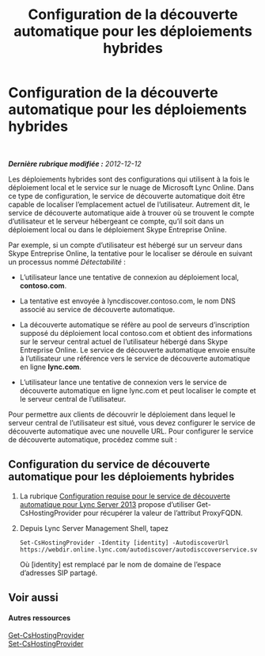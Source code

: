 ﻿---
title: Configuration de la découverte automatique pour les déploiements hybrides
TOCTitle: Configuration de la découverte automatique pour les déploiements hybrides
ms:assetid: ca605e62-181c-42ca-80a1-e37e610f8277
ms:mtpsurl: https://technet.microsoft.com/fr-fr/library/JJ945653(v=OCS.15)
ms:contentKeyID: 53095527
ms.date: 05/20/2016
mtps_version: v=OCS.15
ms.translationtype: HT
---

# Configuration de la découverte automatique pour les déploiements hybrides

 

_**Dernière rubrique modifiée :** 2012-12-12_

Les déploiements hybrides sont des configurations qui utilisent à la fois le déploiement local et le service sur le nuage de Microsoft Lync Online. Dans ce type de configuration, le service de découverte automatique doit être capable de localiser l’emplacement actuel de l’utilisateur. Autrement dit, le service de découverte automatique aide à trouver où se trouvent le compte d’utilisateur et le serveur hébergeant ce compte, qu’il soit dans un déploiement local ou dans le déploiement Skype Entreprise Online.

Par exemple, si un compte d’utilisateur est hébergé sur un serveur dans Skype Entreprise Online, la tentative pour le localiser se déroule en suivant un processus nommé *Détectabilité* :

  - L’utilisateur lance une tentative de connexion au déploiement local, **contoso.com**.

  - La tentative est envoyée à lyncdiscover.contoso.com, le nom DNS associé au service de découverte automatique.

  - La découverte automatique se réfère au pool de serveurs d’inscription supposé du déploiement local contoso.com et obtient des informations sur le serveur central actuel de l’utilisateur hébergé dans Skype Entreprise Online. Le service de découverte automatique envoie ensuite à l’utilisateur une référence vers le service de découverte automatique en ligne **lync.com**.

  - L’utilisateur lance une tentative de connexion vers le service de découverte automatique en ligne lync.com et peut localiser le compte et le serveur central de l’utilisateur.

Pour permettre aux clients de découvrir le déploiement dans lequel le serveur central de l’utilisateur est situé, vous devez configurer le service de découverte automatique avec une nouvelle URL. Pour configurer le service de découverte automatique, procédez comme suit :

## Configuration du service de découverte automatique pour les déploiements hybrides

1.  La rubrique [Configuration requise pour le service de découverte automatique pour Lync Server 2013](lync-server-2013-autodiscover-service-requirements.md) propose d’utiliser Get-CsHostingProvider pour récupérer la valeur de l’attribut ProxyFQDN.

2.  Depuis Lync Server Management Shell, tapez
    
        Set-CsHostingProvider -Identity [identity] -AutodiscoverUrl https://webdir.online.lync.com/autodiscover/autodisccoverservice.svc/root
    
    Où \[identity\] est remplacé par le nom de domaine de l’espace d’adresses SIP partagé.

## Voir aussi

#### Autres ressources

[Get-CsHostingProvider](get-cshostingprovider.md)  
[Set-CsHostingProvider](set-cshostingprovider.md)

